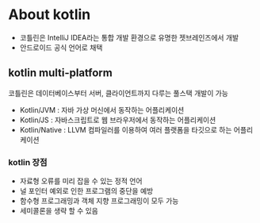 # About kotlin
* 코틀린은 IntelliJ IDEA라는 통합 개발 환경으로 유명한 젯브레인즈에서 개발
* 안드로이드 공식 언어로 채택

## kotlin multi-platform
코틀린은 데이터베이스부터 서버, 클라이언트까지 다루는 풀스택 개발이 가능
* Kotlin/JVM : 자바 가상 머신에서 동작하는 어플리케이션
* Kotlin/JS : 자바스크립트로 웹 브라우저에서 동작하는 어플리케이션
* Kotlin/Native : LLVM 컴파일러를 이용하여 여러 플랫폼을 타깃으로 하는 어플리케이션

### kotlin 장점
* 자료형 오류를 미리 잡을 수 있는 정적 언어
* 널 포인터 예외로 인한 프로그램의 중단을 예방
* 함수형 프로그래밍과 객체 지향 프로그래밍이 모두 가능
* 세미콜론을 생략 할 수 있음